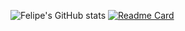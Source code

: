 ![Felipe's GitHub stats](https://github-readme-stats.vercel.app/api?username=/FelipeTsuyoshiSuzuki&show_icons=true&theme=radical)
[![Readme Card](https://github-readme-stats.vercel.app/api/pin/?username=FelipeTsuyoshiSuzuki&repo=github-readme-stats)](https://github.com/FelipeTsuyoshiSuzuki/github-readme-stats)
